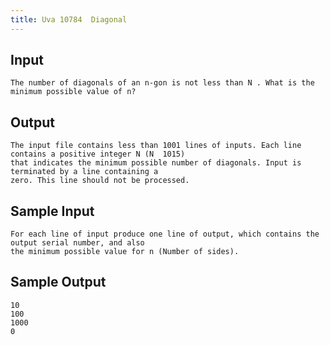```yaml
---
title: Uva 10784  Diagonal
---
```



## Input

```
The number of diagonals of an n-gon is not less than N . What is the minimum possible value of n?
```

## Output

```
The input file contains less than 1001 lines of inputs. Each line contains a positive integer N (N  1015)
that indicates the minimum possible number of diagonals. Input is terminated by a line containing a
zero. This line should not be processed.

```

## Sample Input

```
For each line of input produce one line of output, which contains the output serial number, and also
the minimum possible value for n (Number of sides).

```

## Sample Output

```
10
100
1000
0

```
